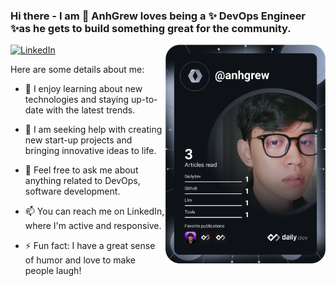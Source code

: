 ### Hi there - I am 👋 **AnhGrew** loves being a ✨ DevOps Engineer ✨as he gets to build something great for the community.

<div align="left">

  <a href="https://www.linkedin.com/in/anhgrew/">
    <img
      src="https://img.shields.io/static/v1?logo=linkedin&style=flat-square&color=0072b1&label=LinkedIn&message=%E2%98%86"
      alt="LinkedIn"
    />
  </a>


  <a href="https://api.daily.dev/get?r=omBratteng" target="_blank">
    <img
      width="256"
      align="right"
      src="https://raw.githubusercontent.com/Anhgrew/AnhGrew/master/devcard.svg"
    />
  </a>
</div>



Here are some details about me:

- 🌱 I enjoy learning about new technologies and staying up-to-date with the latest trends.


- 🤔 I am seeking help with creating new start-up projects and bringing innovative ideas to life.


- 💬 Feel free to ask me about anything related to DevOps, software development.


- 📫 You can reach me on LinkedIn, where I'm active and responsive.


- ⚡ Fun fact: I have a great sense of humor and love to make people laugh!

